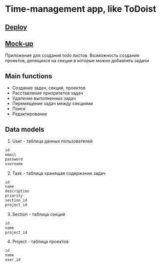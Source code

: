 # Time-management app, like ToDoist
## [Deploy](https://omwi.github.io/)
## [Mock-up](https://www.figma.com/file/KJNqBirOFlj0bsaA3iY1ZW/Time-Management-App?node-id=0%3A1)
Приложение для создания todo листов. Возможность создания проектов, делящихся на секции в которые можно добавлять задачи
## Main functions
- Создание задач, секций, проектов
- Расставление приоритетов задач
- Удаление выполненных задач
- Перемещение задач между секциями
- Поиск
- Редактирование
## Data models
1. User - таблица данных пользователей
```sh
id
email
password
username
```
2. Task - таблица хранящая содержание задач
```sh
id
name
description
priority
section_id
project_id
```
3. Section - таблица секций
```sh
id
name
project_id
```
4. Project - таблица проектов 
```sh
id
name
user_id
```
